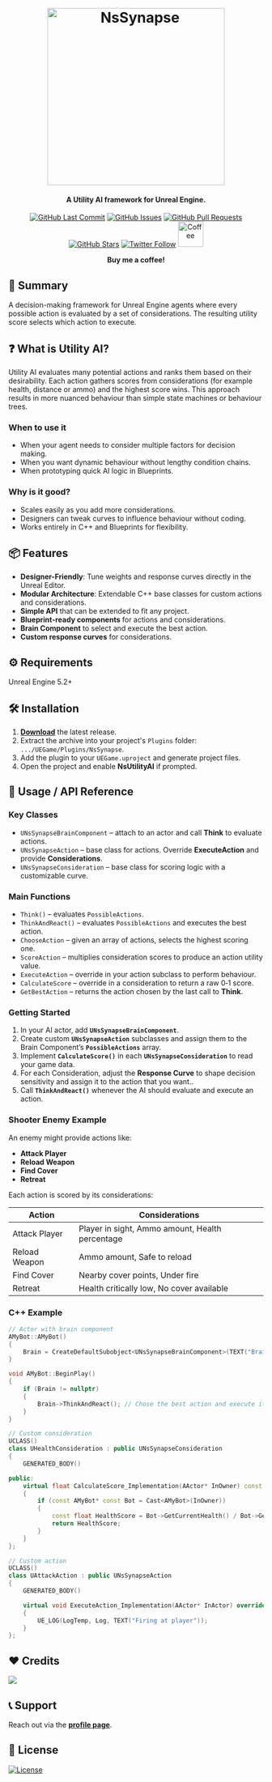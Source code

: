 <!-- GH_ONLY_START -->
<h1 align="center">
  <br>
  <a href="https://github.com/mykaadev/NsSynapse"> <img src="https://raw.githubusercontent.com/mykaadev/NsSynapse/refs/heads/main/Resources/Banner" alt="NsSynapse" width="350"></a>
</h1>

<h4 align="center">A Utility AI framework for Unreal Engine.</h4>

<div align="center">
    <a href="https://github.com/mykaadev/NsUtilityAI/commits/main"><img src="https://img.shields.io/github/last-commit/mykaadev/NsUtilityAI?style=plastic&logo=github&logoColor=white" alt="GitHub Last Commit"></a>
    <a href="https://github.com/mykaadev/NsUtilityAI/issues"><img src="https://img.shields.io/github/issues-raw/mykaadev/NsUtilityAI?style=plastic&logo=github&logoColor=white" alt="GitHub Issues"></a>
    <a href="https://github.com/mykaadev/NsUtilityAI/pulls"><img src="https://img.shields.io/github/issues-pr-raw/mykaadev/NsUtilityAI?style=plastic&logo=github&logoColor=white" alt="GitHub Pull Requests"></a>
    <a href="https://github.com/mykaadev/NsUtilityAI"><img src="https://img.shields.io/github/stars/mykaadev/NsUtilityAI?style=plastic&logo=github" alt="GitHub Stars"></a>
 <a href="https://twitter.com/mykaadev/"><img src="https://img.shields.io/twitter/follow/mykaadev?style=plastic&logo=x" alt="Twitter Follow"></a>

<p style="display:none;">
  <a href="#-summary">👀 Summary</a> •
  <a href="#-what-is-utility-ai">❓ What is Utility AI</a> •
  <a href="#-features">📦 Features</a> •
  <a href="#-requirements">⚙️ Requirements</a> •
  <a href="#-installation">🛠️ Installation</a> •
  <a href="#-api">🔧 API</a> •
  <a href="#-credits">❤️ Credits</a> •
  <a href="#-support">📞 Support</a> •
  <a href="#-license">📃 License</a>
</p>
<a href="https://buymeacoffee.com/mykaadev"><img src="https://www.svgrepo.com/show/476855/coffee-to-go.svg" alt="Coffee" width=50px"></a>
<p><b>Buy me a coffee!</b></p>
</div>
<!-- GH_ONLY_END -->

## 👀 Summary
A decision-making framework for Unreal Engine agents where every possible action is evaluated by a set of considerations. The resulting utility score selects which action to execute.

## ❓ What is Utility AI?
Utility AI evaluates many potential actions and ranks them based on their desirability. Each action gathers scores from considerations (for example health, distance or ammo) and the highest score wins. This approach results in more nuanced behaviour than simple state machines or behaviour trees.

### When to use it
- When your agent needs to consider multiple factors for decision making.
- When you want dynamic behaviour without lengthy condition chains.
- When prototyping quick AI logic in Blueprints.

### Why is it good?
- Scales easily as you add more considerations.
- Designers can tweak curves to influence behaviour without coding.
- Works entirely in C++ and Blueprints for flexibility.

## 📦 Features
- **Designer-Friendly**: Tune weights and response curves directly in the Unreal Editor.
- **Modular Architecture**: Extendable C++ base classes for custom actions and considerations.
- **Simple API** that can be extended to fit any project.
- **Blueprint-ready components** for actions and considerations.
- **Brain Component** to select and execute the best action.
- **Custom response curves** for considerations.

## ⚙️ Requirements
Unreal Engine 5.2+

## 🛠️ Installation
1. **[Download](https://github.com/mykaadev/NsSynapse)** the latest release.
2. Extract the archive into your project's `Plugins` folder: `.../UEGame/Plugins/NsSynapse`.
3. Add the plugin to your `UEGame.uproject` and generate project files.
4. Open the project and enable **NsUtilityAI** if prompted.

## 🔧 Usage / API Reference
### Key Classes
- `UNsSynapseBrainComponent` – attach to an actor and call **Think** to evaluate actions.
- `UNsSynapseAction` – base class for actions. Override **ExecuteAction** and provide **Considerations**.
- `UNsSynapseConsideration` – base class for scoring logic with a customizable curve.

### Main Functions
- `Think()` – evaluates `PossibleActions`.
- `ThinkAndReact()` – evaluates `PossibleActions` and executes the best action.
- `ChooseAction` – given an array of actions, selects the highest scoring one.
- `ScoreAction` – multiplies consideration scores to produce an action utility value.
- `ExecuteAction` – override in your action subclass to perform behaviour.
- `CalculateScore` – override in a consideration to return a raw 0‑1 score.
- `GetBestAction` – returns the action chosen by the last call to **Think**.

### Getting Started
1. In your AI actor, add **`UNsSynapseBrainComponent`**.
2. Create custom **`UNsSynapseAction`** subclasses and assign them to the Brain Component’s **`PossibleActions`** array.
3. Implement **`CalculateScore()`** in each **`UNsSynapseConsideration`** to read your game data.
4. For each Consideration, adjust the **Response Curve** to shape decision sensitivity and assign it to the action that you want..
5. Call **`ThinkAndReact()`** whenever the AI should evaluate and execute an action.

### Shooter Enemy Example

An enemy might provide actions like:

* **Attack Player**
* **Reload Weapon**
* **Find Cover**
* **Retreat**

Each action is scored by its considerations:

| Action | Considerations |
| --- | --- |
| Attack Player | Player in sight, Ammo amount, Health percentage |
| Reload Weapon | Ammo amount, Safe to reload |
| Find Cover | Nearby cover points, Under fire |
| Retreat | Health critically low, No cover available |

### C++ Example

```cpp
// Actor with brain component
AMyBot::AMyBot()
{
    Brain = CreateDefaultSubobject<UNsSynapseBrainComponent>(TEXT("Brain"));
}

void AMyBot::BeginPlay()
{
    if (Brain != nullptr)
    {
        Brain->ThinkAndReact(); // Chose the best action and execute it
    }
}

// Custom consideration
UCLASS()
class UHealthConsideration : public UNsSynapseConsideration
{
    GENERATED_BODY()

public:
    virtual float CalculateScore_Implementation(AActor* InOwner) const override
    {
        if (const AMyBot* const Bot = Cast<AMyBot>(InOwner))
        {
            const float HealthScore = Bot->GetCurrentHealth() / Bot->GetMaxtHealth(); 
            return HealthScore;
        }
    }
};

// Custom action
UCLASS()
class UAttackAction : public UNsSynapseAction
{
    GENERATED_BODY()

    virtual void ExecuteAction_Implementation(AActor* InActor) override
    {
        UE_LOG(LogTemp, Log, TEXT("Firing at player"));
    }
};
```
<!-- GH_ONLY_START -->
## ❤️ Credits
<a href="https://github.com/mykaadev/NsUtilityAI/graphs/contributors"><img src="https://contrib.rocks/image?repo=mykaadev/NsUtilityAI"/></a>

## 📞 Support
Reach out via the **[profile page](https://github.com/mykaadev)**.

## 📃 License
[![License](https://img.shields.io/badge/license-MIT-green)](https://www.tldrlegal.com/license/mit-license)
<!-- GH_ONLY_END -->
